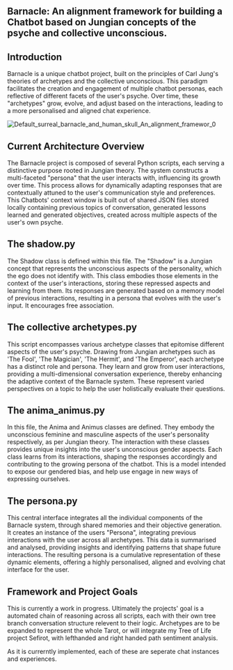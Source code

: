 ## Barnacle: An alignment framework for building a Chatbot based on Jungian concepts of the psyche and collective unconscious.

## Introduction

Barnacle is a unique chatbot project, built on the principles of Carl Jung's theories of archetypes and the collective unconscious. This paradigm facilitates the creation and engagement of multiple chatbot personas, each reflective of different facets of the user's psyche. Over time, these "archetypes" grow, evolve, and adjust based on the interactions, leading to a more personalised and aligned chat experience.

![Default_surreal_barnacle_and_human_skull_An_alignment_framewor_0](https://github.com/EveryOneIsGross/barnacle/assets/23621140/9dff3443-a7ea-4bc1-b3c6-1caeee656744)


## Current Architecture Overview

The Barnacle project is composed of several Python scripts, each serving a distinctive purpose rooted in Jungian theory. The system constructs a multi-faceted "persona" that the user interacts with, influencing its growth over time. This process allows for dynamically adapting responses that are contextually attuned to the user's communication style and preferences. This Chatbots' context window is built out of shared JSON files stored locally containing previous topics of conversation, generated lessons learned and generated  objectives, created across multiple aspects of the user's own psyche.

## The shadow.py
The Shadow class is defined within this file. The "Shadow" is a Jungian concept that represents the unconscious aspects of the personality, which the ego does not identify with. This class embodies those elements in the context of the user's interactions, storing these repressed aspects and learning from them. Its responses are generated based on a memory model of previous interactions, resulting in a persona that evolves with the user's input. It encourages free association.

## The collective archetypes.py
This script encompasses various archetype classes that epitomise different aspects of the user's psyche. Drawing from Jungian archetypes such as 'The Fool', 'The Magician', 'The Hermit', and 'The Emperor', each archetype has a distinct role and persona. They learn and grow from user interactions, providing a multi-dimensional conversation experience, thereby enhancing the adaptive context of the Barnacle system. These represent varied perspectives on a topic to help the user holistically evaluate their questions.

## The anima_animus.py
In this file, the Anima and Animus classes are defined. They embody the unconscious feminine and masculine aspects of the user's personality respectively, as per Jungian theory. The interaction with these classes provides unique insights into the user's unconscious gender aspects. Each class learns from its interactions, shaping the responses accordingly and contributing to the growing persona of the chatbot. This is a model intended to expose our gendered bias, and help use engage in new ways of expressing ourselves.

## The persona.py
This central interface integrates all the individual components of the Barnacle system, through shared memories and their objective generation. It creates an instance of the users "Persona", integrating previous interactions with the user across all archetypes. This data is summarised and analysed, providing insights and identifying patterns that shape future interactions. The resulting persona is a cumulative representation of these dynamic elements, offering a highly personalised, aligned and evolving chat interface for the user.

## Framework and Project Goals

This is currently a work in progress. Ultimately the projects' goal is a automated chain of reasoning across all scripts, each with their own tree branch conversation structure relevent to their logic. Archetypes are to be expanded to represent the whole Tarot, or will integrate my Tree of Life project Sefirot, with lefthanded and right handed path sentiment analysis.

As it is currerntly implemented, each of these are seperate chat instances and experiences.


